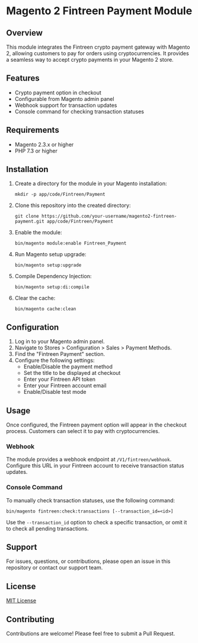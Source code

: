 # Magento 2 Fintreen Payment Module

## Overview

This module integrates the Fintreen crypto payment gateway with Magento 2, allowing customers to pay for orders using cryptocurrencies. It provides a seamless way to accept crypto payments in your Magento 2 store.

## Features

- Crypto payment option in checkout
- Configurable from Magento admin panel
- Webhook support for transaction updates
- Console command for checking transaction statuses

## Requirements

- Magento 2.3.x or higher
- PHP 7.3 or higher

## Installation

1. Create a directory for the module in your Magento installation:

   ```
   mkdir -p app/code/Fintreen/Payment
   ```

2. Clone this repository into the created directory:

   ```
   git clone https://github.com/your-username/magento2-fintreen-payment.git app/code/Fintreen/Payment
   ```

3. Enable the module:

   ```
   bin/magento module:enable Fintreen_Payment
   ```

4. Run Magento setup upgrade:

   ```
   bin/magento setup:upgrade
   ```

5. Compile Dependency Injection:

   ```
   bin/magento setup:di:compile
   ```

6. Clear the cache:

   ```
   bin/magento cache:clean
   ```

## Configuration

1. Log in to your Magento admin panel.
2. Navigate to Stores > Configuration > Sales > Payment Methods.
3. Find the "Fintreen Payment" section.
4. Configure the following settings:
    - Enable/Disable the payment method
    - Set the title to be displayed at checkout
    - Enter your Fintreen API token
    - Enter your Fintreen account email
    - Enable/Disable test mode

## Usage

Once configured, the Fintreen payment option will appear in the checkout process. Customers can select it to pay with cryptocurrencies.

### Webhook

The module provides a webhook endpoint at `/V1/fintreen/webhook`. Configure this URL in your Fintreen account to receive transaction status updates.

### Console Command

To manually check transaction statuses, use the following command:

```
bin/magento fintreen:check:transactions [--transaction_id=<id>]
```

Use the `--transaction_id` option to check a specific transaction, or omit it to check all pending transactions.

## Support

For issues, questions, or contributions, please open an issue in this repository or contact our support team.

## License

[MIT License](LICENSE.md)

## Contributing

Contributions are welcome! Please feel free to submit a Pull Request.